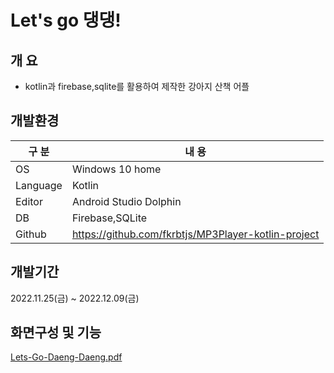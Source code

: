 # Let's go 댕댕!


## 개 요

- kotlin과 firebase,sqlite를 활용하여 제작한 강아지 산책 어플


## 개발환경

| 구 분 | 내 용 |
| --- | --- |
| OS | Windows 10 home |
| Language | Kotlin |
| Editor | Android Studio Dolphin |
| DB | Firebase,SQLite |
| Github | https://github.com/fkrbtjs/MP3Player-kotlin-project |


## 개발기간

2022.11.25(금) ~ 2022.12.09(금)


## 화면구성 및 기능

[Lets-Go-Daeng-Daeng.pdf](https://github.com/fkrbtjs/kotlin-teamproject-letsgodaengdaeng/files/10534457/Lets-Go-Daeng-Daeng.pdf)

